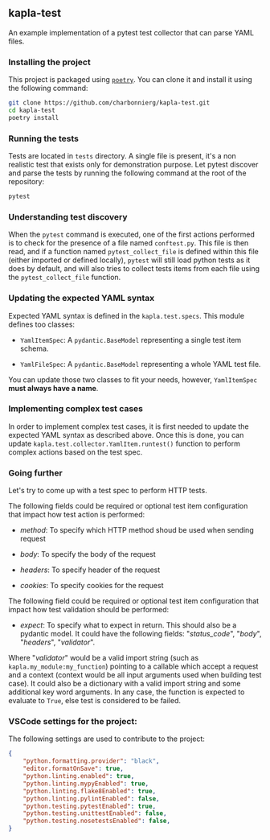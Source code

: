 ## kapla-test

An example implementation of a pytest test collector that can parse YAML files.


### Installing the project

This project is packaged using [`poetry`](https://python-poetry.org/). You can clone it and install it using the following command:

```bash
git clone https://github.com/charbonnierg/kapla-test.git
cd kapla-test
poetry install
```

### Running the tests

Tests are located in `tests` directory. A single file is present, it's a non realistic test that exists only for demonstration purpose. Let pytest discover and parse the tests by running the following command at the root of the repository:

```bash
pytest
```

### Understanding test discovery

When the `pytest` command is executed, one of the first actions performed is to check for the presence of a file named `conftest.py`. This file is then read, and if a function named `pytest_collect_file` is defined within this file (either imported or defined locally), `pytest` will still load python tests as it does by default, and will also tries to collect tests items from each file using the `pytest_collect_file` function.

### Updating the expected YAML syntax

Expected YAML syntax is defined in the `kapla.test.specs`. This module defines too classes:

- `YamlItemSpec`: A `pydantic.BaseModel` representing a single test item schema.

- `YamlFileSpec`: A `pydantic.BaseModel` representing a whole YAML test file.

You can update those two classes to fit your needs, however, `YamlItemSpec` **must always have a name**.

### Implementing complex test cases

In order to implement complex test cases, it is first needed to update the expected YAML syntax as described above. Once this is done, you can update `kapla.test.collector.YamlItem.runtest()` function to perform complex actions based on the test spec.

### Going further

Let's try to come up with a test spec to perform HTTP tests.

The following fields could be required or optional test item configuration that impact how test action is performed:

- *method*: To specify which HTTP method shoud be used when sending request

- *body*: To specify the body of the request

- *headers*: To specify header of the request

- *cookies*: To specify cookies for the request

The following field could be required or optional test item configuration that impact how test validation should be performed:

- *expect*: To specify what to expect in return. This should also be a pydantic model. It could have the following fields: "*status_code*", "*body*", "*headers*", "*validator*".

Where "*validator*" would be a valid import string (such as `kapla.my_module:my_function`) pointing to a callable which accept a request and a context (context would be all input arguments used when building test case).
It could also be a dictionary with a valid import string and some additional key word arguments. In any case, the function is expected to evaluate to `True`, else test is considered to be failed.

### VSCode settings for the project:

The following settings are used to contribute to the project:

```json
{
    "python.formatting.provider": "black",
    "editor.formatOnSave": true,
    "python.linting.enabled": true,
    "python.linting.mypyEnabled": true,
    "python.linting.flake8Enabled": true,
    "python.linting.pylintEnabled": false,
    "python.testing.pytestEnabled": true,
    "python.testing.unittestEnabled": false,
    "python.testing.nosetestsEnabled": false,
}
```
